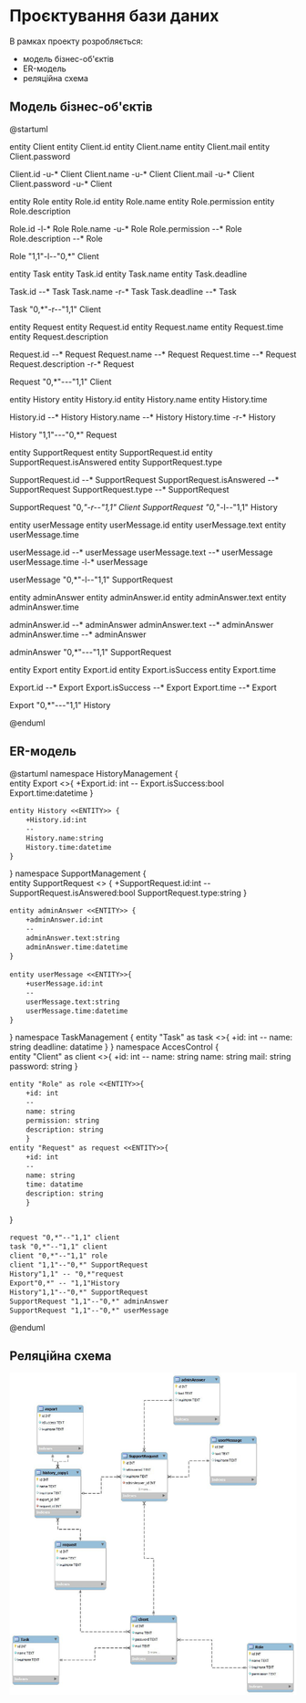 # Проєктування бази даних

В рамках проекту розробляється: 
- модель бізнес-об'єктів 
- ER-модель
- реляційна схема

## Модель бізнес-об'єктів

@startuml

entity Client
entity Client.id
entity Client.name
entity Client.mail
entity Client.password

Client.id -u-* Client
Client.name -u-* Client
Client.mail -u-* Client
Client.password -u-* Client

entity Role
entity Role.id
entity Role.name
entity Role.permission
entity Role.description

Role.id -l-* Role
Role.name -u-* Role
Role.permission --* Role
Role.description --* Role

Role "1,1"-l--"0,*" Client

entity Task
entity Task.id
entity Task.name
entity Task.deadline

Task.id --* Task
Task.name -r-* Task
Task.deadline --* Task

Task "0,*"-r--"1,1" Client

entity Request
entity Request.id
entity Request.name
entity Request.time
entity Request.description

Request.id --* Request
Request.name --* Request
Request.time --* Request
Request.description -r-* Request

Request "0,*"---"1,1" Client

entity History
entity History.id
entity History.name
entity History.time

History.id --* History
History.name --* History
History.time -r-* History

History "1,1"---"0,*" Request

entity SupportRequest
entity SupportRequest.id
entity SupportRequest.isAnswered
entity SupportRequest.type

SupportRequest.id --* SupportRequest
SupportRequest.isAnswered --* SupportRequest
SupportRequest.type --* SupportRequest

SupportRequest "0,*"-r--"1,1" Client
SupportRequest "0,*"-l--"1,1" History

entity userMessage
entity userMessage.id
entity userMessage.text
entity userMessage.time

userMessage.id --* userMessage
userMessage.text --* userMessage
userMessage.time -l-* userMessage

userMessage "0,*"-l--"1,1" SupportRequest

entity adminAnswer
entity adminAnswer.id
entity adminAnswer.text
entity adminAnswer.time

adminAnswer.id --* adminAnswer
adminAnswer.text --* adminAnswer
adminAnswer.time --* adminAnswer

adminAnswer "0,*"---"1,1" SupportRequest

entity Export
entity Export.id
entity Export.isSuccess
entity Export.time

Export.id --* Export
Export.isSuccess --* Export
Export.time --* Export

Export "0,*"---"1,1" History

@enduml

## ER-модель

@startuml
namespace HistoryManagement {  
    entity Export <<ENTITY>>{ 
        +Export.id: int
        --
        Export.isSuccess:bool
        Export.time:datetime
    }
   
    entity History <<ENTITY>> {
        +History.id:int
        --
        History.name:string
        History.time:datetime
    }
}
namespace SupportManagement {   
    entity SupportRequest <<ENTITY>> {
        +SupportRequest.id:int
        --
        SupportRequest.isAnswered:bool
        SupportRequest.type:string
    }
    
    entity adminAnswer <<ENTITY>> {
        +adminAnswer.id:int
        --
        adminAnswer.text:string
        adminAnswer.time:datetime
    }
    
    entity userMessage <<ENTITY>>{ 
        +userMessage.id:int
        --
        userMessage.text:string
        userMessage.time:datetime
    }
}
namespace TaskManagement {
    entity "Task" as task <<ENTITY>>{
        +id: int
        --
        name: string
        deadline: datatime
        }
}
namespace AccesControl {        
    entity "Client" as client <<ENTITY>>{
        +id: int
        --
        name: string
        name: string
        mail: string
        password: string
        }
        
    entity "Role" as role <<ENTITY>>{
        +id: int
        --
        name: string
        permission: string
        description: string
        }
    entity "Request" as request <<ENTITY>>{
        +id: int
        --
        name: string
        time: datatime
        description: string
        }
}        
        
    request "0,*"--"1,1" client
    task "0,*"--"1,1" client
    client "0,*"--"1,1" role
    client "1,1"--"0,*" SupportRequest
    History"1,1" -- "0,*"request
    Export"0,*" -- "1,1"History
    History"1,1"--"0,*" SupportRequest
    SupportRequest "1,1"--"0,*" adminAnswer
    SupportRequest "1,1"--"0,*" userMessage
@enduml

## Реляційна схема

<img src="./media/for_lab4.jpg">